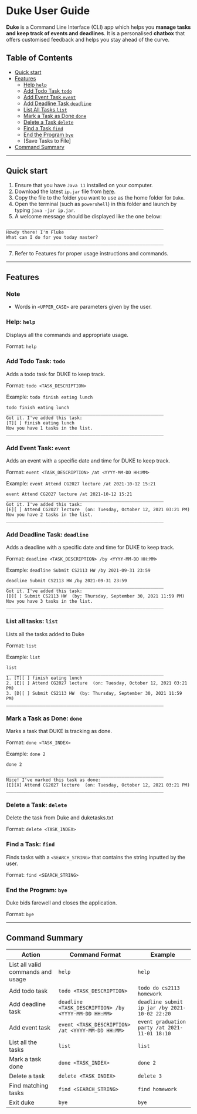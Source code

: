# Duke User Guide

**Duke** is a Command Line Interface (CLI) app which helps you **manage tasks and keep track 
of events and deadlines**. It is a personalised **chatbox** that offers customised feedback 
and helps you stay ahead of the curve.

## Table of Contents

- [Quick start](#quick-start)
- [Features](#features)
    - [Help `help`](#help-help)
    - [Add Todo Task `todo`](#add-todo-task-todo)
    - [Add Event Task `event`](#add-event-task-event)
    - [Add Deadline Task `deadline`](#add-deadline-task-deadline)
    - [List All Tasks `list`](#list-all-tasks-list)
    - [Mark a Task as Done `done`](#mark-a-task-as-done-done)
    - [Delete a Task `delete`](#delete-a-task-delete)
    - [Find a Task `find`](#find-a-task-find)
    - [End the Program `bye`](#end-the-program-bye)
    - [Save Tasks to File]
- [Command Summary](#command-summary)

-------------------------------------------------

## Quick start

1. Ensure that you have `Java 11` installed on your computer.
2. Download the latest `ip.jar` file from 
[here](https://github.com/mayankp291/ip/releases/tag/A-Release).
3. Copy the file to the folder you want to use as the home folder for `Duke`.
4. Open the terminal (such as `powershell`) in this folder and launch by typing `java -jar ip.jar`.
6. A welcome message should be displayed like the one below:
```
____________________________________________________________
Howdy there! I'm Fluke
What can I do for you today master?
____________________________________________________________
```
7. Refer to Features for proper usage instructions and commands.

-------------------------------------------------
## Features

### Note
- Words in `<UPPER_CASE>` are parameters given by the user.

### Help: `help`
Displays all the commands and appropriate usage.

Format: `help`

### Add Todo Task: `todo`
Adds a todo task for DUKE to keep track.

Format: `todo <TASK_DESCRIPTION>`

Example: `todo finish eating lunch`

```
todo finish eating lunch
____________________________________________________________
Got it. I've added this task:
[T][ ] finish eating lunch
Now you have 1 tasks in the list.
____________________________________________________________
```

### Add Event Task: `event`
Adds an event with a specific date and time for DUKE to keep track.

Format: `event <TASK_DESCRIPTION> /at <YYYY-MM-DD HH:MM>`

Example: `event Attend CG2027 lecture /at 2021-10-12 15:21`

```
event Attend CG2027 lecture /at 2021-10-12 15:21
____________________________________________________________
Got it. I've added this task:
[E][ ] Attend CG2027 lecture  (on: Tuesday, October 12, 2021 03:21 PM)
Now you have 2 tasks in the list.
____________________________________________________________
```

### Add Deadline Task: `deadline`
Adds a deadline with a specific date and time for DUKE to keep track.

Format: `deadline <TASK_DESCRIPTION> /by <YYYY-MM-DD HH:MM>`

Example: `deadline Submit CS2113 HW /by 2021-09-31 23:59`

```
deadline Submit CS2113 HW /by 2021-09-31 23:59
____________________________________________________________
Got it. I've added this task:
[D][ ] Submit CS2113 HW  (by: Thursday, September 30, 2021 11:59 PM)
Now you have 3 tasks in the list.
____________________________________________________________

```

### List all tasks: `list`
Lists all the tasks added to Duke

Format: `list`

Example: `list`

```
list
____________________________________________________________
1. [T][ ] finish eating lunch
2. [E][ ] Attend CG2027 lecture  (on: Tuesday, October 12, 2021 03:21 PM)
3. [D][ ] Submit CS2113 HW  (by: Thursday, September 30, 2021 11:59 PM)
____________________________________________________________

```

### Mark a Task as Done: `done`
Marks a task that DUKE is tracking as done.

Format: `done <TASK_INDEX>` 

Example: `done 2`

```
done 2

____________________________________________________________
Nice! I've marked this task as done:
[E][X] Attend CG2027 lecture  (on: Tuesday, October 12, 2021 03:21 PM)
____________________________________________________________
```

### Delete a Task: `delete`
Delete the task from Duke and duketasks.txt

Format: `delete <TASK_INDEX>` 

### Find a Task: `find`
Finds tasks with a `<SEARCH_STRING>` that contains the string inputted by the user.

Format: `find <SEARCH_STRING>`

### End the Program: `bye`
Duke bids farewell and closes the application.

Format: `bye`

-------------------------------------------------
## Command Summary

Action | Command Format | Example
--- | --- | --- | 
List all valid commands and usage | `help` | `help`
Add todo task| `todo <TASK_DESCRIPTION>` | `todo do cs2113 homework`
Add deadline task | `deadline <TASK_DESCRIPTION> /by <YYYY-MM-DD HH:MM>` | `deadline submit ip jar /by 2021-10-02 22:20`
Add event task| `event <TASK_DESCRIPTION> /at <YYYY-MM-DD HH:MM>` | `event graduation party /at 2021-11-01 18:10`
List all the tasks| `list` | `list`
Mark a task done | `done <TASK_INDEX>` | `done 2`
Delete a task| `delete <TASK_INDEX>` | `delete 3`
Find matching tasks| `find <SEARCH_STRING>` | `find homework`
Exit duke | `bye` | `bye`
